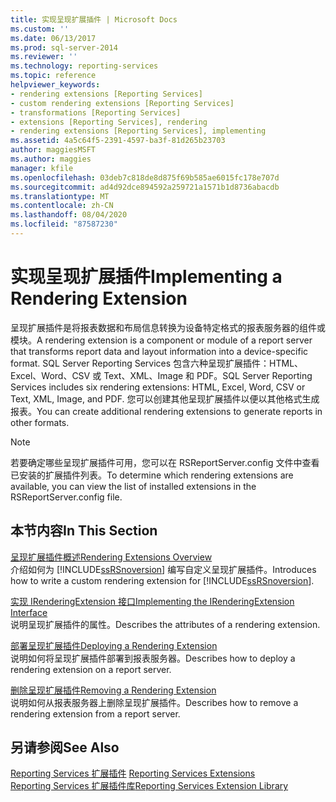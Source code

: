 ```yaml
---
title: 实现呈现扩展插件 | Microsoft Docs
ms.custom: ''
ms.date: 06/13/2017
ms.prod: sql-server-2014
ms.reviewer: ''
ms.technology: reporting-services
ms.topic: reference
helpviewer_keywords:
- rendering extensions [Reporting Services]
- custom rendering extensions [Reporting Services]
- transformations [Reporting Services]
- extensions [Reporting Services], rendering
- rendering extensions [Reporting Services], implementing
ms.assetid: 4a5c64f5-2391-4597-ba3f-81d265b23703
author: maggiesMSFT
ms.author: maggies
manager: kfile
ms.openlocfilehash: 03deb7c818de8d875f69b585ae6015fc178e707d
ms.sourcegitcommit: ad4d92dce894592a259721a1571b1d8736abacdb
ms.translationtype: MT
ms.contentlocale: zh-CN
ms.lasthandoff: 08/04/2020
ms.locfileid: "87587230"
---
```

# <a name="implementing-a-rendering-extension"></a><span data-ttu-id="b6332-102">实现呈现扩展插件</span><span class="sxs-lookup"><span data-stu-id="b6332-102">Implementing a Rendering Extension</span></span>
  <span data-ttu-id="b6332-103">呈现扩展插件是将报表数据和布局信息转换为设备特定格式的报表服务器的组件或模块。</span><span class="sxs-lookup"><span data-stu-id="b6332-103">A rendering extension is a component or module of a report server that transforms report data and layout information into a device-specific format.</span></span> <span data-ttu-id="b6332-104">SQL Server Reporting Services 包含六种呈现扩展插件：HTML、Excel、Word、CSV 或 Text、XML、Image 和 PDF。</span><span class="sxs-lookup"><span data-stu-id="b6332-104">SQL Server Reporting Services includes six rendering extensions: HTML, Excel, Word, CSV or Text, XML, Image, and PDF.</span></span> <span data-ttu-id="b6332-105">您可以创建其他呈现扩展插件以便以其他格式生成报表。</span><span class="sxs-lookup"><span data-stu-id="b6332-105">You can create additional rendering extensions to generate reports in other formats.</span></span>  
  
> [!NOTE]  
>  <span data-ttu-id="b6332-106">若要确定哪些呈现扩展插件可用，您可以在 RSReportServer.config 文件中查看已安装的扩展插件列表。</span><span class="sxs-lookup"><span data-stu-id="b6332-106">To determine which rendering extensions are available, you can view the list of installed extensions in the RSReportServer.config file.</span></span>  
  
## <a name="in-this-section"></a><span data-ttu-id="b6332-107">本节内容</span><span class="sxs-lookup"><span data-stu-id="b6332-107">In This Section</span></span>  
 [<span data-ttu-id="b6332-108">呈现扩展插件概述</span><span class="sxs-lookup"><span data-stu-id="b6332-108">Rendering Extensions Overview</span></span>](rendering-extensions-overview.md)  
 <span data-ttu-id="b6332-109">介绍如何为 [!INCLUDE[ssRSnoversion](../../../includes/ssrsnoversion-md.md)] 编写自定义呈现扩展插件。</span><span class="sxs-lookup"><span data-stu-id="b6332-109">Introduces how to write a custom rendering extension for [!INCLUDE[ssRSnoversion](../../../includes/ssrsnoversion-md.md)].</span></span>  
  
 [<span data-ttu-id="b6332-110">实现 IRenderingExtension 接口</span><span class="sxs-lookup"><span data-stu-id="b6332-110">Implementing the IRenderingExtension Interface</span></span>](implementing-the-irenderingextension-interface.md)  
 <span data-ttu-id="b6332-111">说明呈现扩展插件的属性。</span><span class="sxs-lookup"><span data-stu-id="b6332-111">Describes the attributes of a rendering extension.</span></span>  
  
 [<span data-ttu-id="b6332-112">部署呈现扩展插件</span><span class="sxs-lookup"><span data-stu-id="b6332-112">Deploying a Rendering Extension</span></span>](deploying-a-rendering-extension.md)  
 <span data-ttu-id="b6332-113">说明如何将呈现扩展插件部署到报表服务器。</span><span class="sxs-lookup"><span data-stu-id="b6332-113">Describes how to deploy a rendering extension on a report server.</span></span>  
  
 [<span data-ttu-id="b6332-114">删除呈现扩展插件</span><span class="sxs-lookup"><span data-stu-id="b6332-114">Removing a Rendering Extension</span></span>](removing-a-rendering-extension.md)  
 <span data-ttu-id="b6332-115">说明如何从报表服务器上删除呈现扩展插件。</span><span class="sxs-lookup"><span data-stu-id="b6332-115">Describes how to remove a rendering extension from a report server.</span></span>  
  
## <a name="see-also"></a><span data-ttu-id="b6332-116">另请参阅</span><span class="sxs-lookup"><span data-stu-id="b6332-116">See Also</span></span>  
 <span data-ttu-id="b6332-117">[Reporting Services 扩展插件](../reporting-services-extensions.md) </span><span class="sxs-lookup"><span data-stu-id="b6332-117">[Reporting Services Extensions](../reporting-services-extensions.md) </span></span>  
 [<span data-ttu-id="b6332-118">Reporting Services 扩展插件库</span><span class="sxs-lookup"><span data-stu-id="b6332-118">Reporting Services Extension Library</span></span>](../reporting-services-extension-library.md)  
  
  

